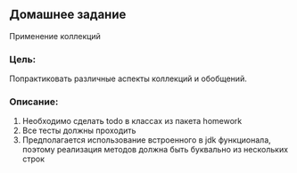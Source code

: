 ## Домашнее задание

Применение коллекций

### Цель:

Попрактиковать различные аспекты коллекций и обобщений.

### Описание:

1. Необходимо сделать todo в классах из пакета homework
2. Все тесты должны проходить
3. Предполагается использование встроенного в jdk функционала,
   поэтому реализация методов должна быть буквально из нескольких строк
